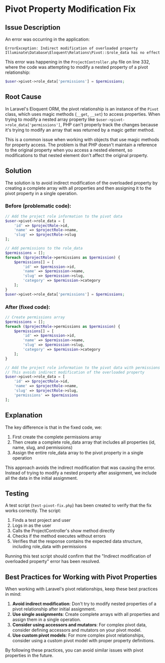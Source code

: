 # Pivot Property Modification Fix

## Issue Description

An error was occurring in the application:

```
ErrorException: Indirect modification of overloaded property Illuminate\Database\Eloquent\Relations\Pivot::$role_data has no effect
```

This error was happening in the `ProjectController.php` file on line 332, where the code was attempting to modify a nested property of a pivot relationship:

```php
$user->pivot->role_data['permissions'] = $permissions;
```

## Root Cause

In Laravel's Eloquent ORM, the pivot relationship is an instance of the `Pivot` class, which uses magic methods (`__get`, `__set`) to access properties. When trying to modify a nested array property like `$user->pivot->role_data['permissions']`, PHP can't properly track the changes because it's trying to modify an array that was returned by a magic getter method.

This is a common issue when working with objects that use magic methods for property access. The problem is that PHP doesn't maintain a reference to the original property when you access a nested element, so modifications to that nested element don't affect the original property.

## Solution

The solution is to avoid indirect modification of the overloaded property by creating a complete array with all properties and then assigning it to the pivot property in a single operation.

### Before (problematic code):

```php
// Add the project role information to the pivot data
$user->pivot->role_data = [
    'id' => $projectRole->id,
    'name' => $projectRole->name,
    'slug' => $projectRole->slug
];

// Add permissions to the role_data
$permissions = [];
foreach ($projectRole->permissions as $permission) {
    $permissions[] = [
        'id' => $permission->id,
        'name' => $permission->name,
        'slug' => $permission->slug,
        'category' => $permission->category
    ];
}
$user->pivot->role_data['permissions'] = $permissions;
```

### After (fixed code):

```php
// Create permissions array
$permissions = [];
foreach ($projectRole->permissions as $permission) {
    $permissions[] = [
        'id' => $permission->id,
        'name' => $permission->name,
        'slug' => $permission->slug,
        'category' => $permission->category
    ];
}

// Add the project role information to the pivot data with permissions included
// This avoids indirect modification of the overloaded property
$user->pivot->role_data = [
    'id' => $projectRole->id,
    'name' => $projectRole->name,
    'slug' => $projectRole->slug,
    'permissions' => $permissions
];
```

## Explanation

The key difference is that in the fixed code, we:

1. First create the complete permissions array
2. Then create a complete role_data array that includes all properties (id, name, slug, and permissions)
3. Assign the entire role_data array to the pivot property in a single operation

This approach avoids the indirect modification that was causing the error. Instead of trying to modify a nested property after assignment, we include all the data in the initial assignment.

## Testing

A test script (`test-pivot-fix.php`) has been created to verify that the fix works correctly. The script:

1. Finds a test project and user
2. Logs in as the user
3. Calls the ProjectController's show method directly
4. Checks if the method executes without errors
5. Verifies that the response contains the expected data structure, including role_data with permissions

Running this test script should confirm that the "Indirect modification of overloaded property" error has been resolved.

## Best Practices for Working with Pivot Properties

When working with Laravel's pivot relationships, keep these best practices in mind:

1. **Avoid indirect modification**: Don't try to modify nested properties of a pivot relationship after initial assignment.
2. **Use single assignments**: Create complete arrays with all properties and assign them in a single operation.
3. **Consider using accessors and mutators**: For complex pivot data, consider defining accessors and mutators on your pivot model.
4. **Use custom pivot models**: For more complex pivot relationships, consider using a custom pivot model with proper property definitions.

By following these practices, you can avoid similar issues with pivot properties in the future.
